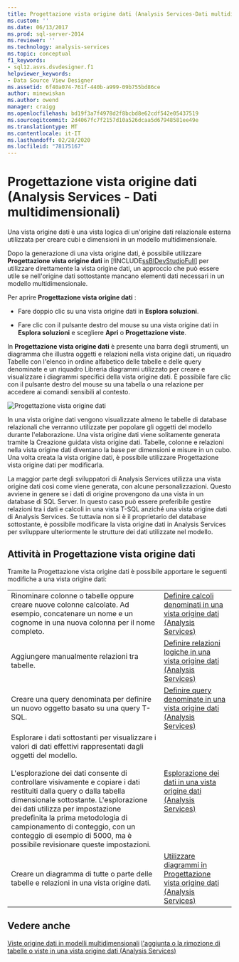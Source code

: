 ```yaml
---
title: Progettazione vista origine dati (Analysis Services-Dati multidimensionali) | Microsoft Docs
ms.custom: ''
ms.date: 06/13/2017
ms.prod: sql-server-2014
ms.reviewer: ''
ms.technology: analysis-services
ms.topic: conceptual
f1_keywords:
- sql12.asvs.dsvdesigner.f1
helpviewer_keywords:
- Data Source View Designer
ms.assetid: 6f40a074-761f-440b-a999-09b755bd86ce
author: minewiskan
ms.author: owend
manager: craigg
ms.openlocfilehash: bd19f3a7f4978d2f8bcbd8e62cdf542e05437519
ms.sourcegitcommit: 2d4067fc7f2157d10a526dcaa5d67948581ee49e
ms.translationtype: MT
ms.contentlocale: it-IT
ms.lasthandoff: 02/28/2020
ms.locfileid: "78175167"
---
```

# <a name="data-source-view-designer-analysis-services---multidimensional-data"></a>Progettazione vista origine dati (Analysis Services - Dati multidimensionali)
  Una vista origine dati è una vista logica di un'origine dati relazionale esterna utilizzata per creare cubi e dimensioni in un modello multidimensionale.

 Dopo la generazione di una vista origine dati, è possibile utilizzare **Progettazione vista origine dati** in [!INCLUDE[ssBIDevStudioFull](../includes/ssbidevstudiofull-md.md)] per utilizzare direttamente la vista origine dati, un approccio che può essere utile se nell'origine dati sottostante mancano elementi dati necessari in un modello multidimensionale.

 Per aprire **Progettazione vista origine dati** :

-   Fare doppio clic su una vista origine dati in **Esplora soluzioni**.

-   Fare clic con il pulsante destro del mouse su una vista origine dati in **Esplora soluzioni** e scegliere **Apri** o **Progettazione viste**.

 In **Progettazione vista origine dati** è presente una barra degli strumenti, un diagramma che illustra oggetti e relazioni nella vista origine dati, un riquadro Tabelle con l'elenco in ordine alfabetico delle tabelle e delle query denominate e un riquadro Libreria diagrammi utilizzato per creare e visualizzare i diagrammi specifici della vista origine dati. È possibile fare clic con il pulsante destro del mouse su una tabella o una relazione per accedere ai comandi sensibili al contesto.

 ![Progettazione vista origine dati](media/ssas-dsvdesigner.PNG "Progettazione vista origine dati")

 In una vista origine dati vengono visualizzate almeno le tabelle di database relazionali che verranno utilizzate per popolare gli oggetti del modello durante l'elaborazione. Una vista origine dati viene solitamente generata tramite la Creazione guidata vista origine dati. Tabelle, colonne e relazioni nella vista origine dati diventano la base per dimensioni e misure in un cubo. Una volta creata la vista origine dati, è possibile utilizzare Progettazione vista origine dati per modificarla.

 La maggior parte degli sviluppatori di Analysis Services utilizza una vista origine dati così come viene generata, con alcune personalizzazioni. Questo avviene in genere se i dati di origine provengono da una vista in un database di SQL Server. In questo caso può essere preferibile gestire relazioni tra i dati e calcoli in una vista T-SQL anziché una vista origine dati di Analysis Services. Se tuttavia non si è il proprietario del database sottostante, è possibile modificare la vista origine dati in Analysis Services per sviluppare ulteriormente le strutture dei dati utilizzate nel modello.

## <a name="tasks-in-data-source-view-designer"></a>Attività in Progettazione vista origine dati
 Tramite la Progettazione vista origine dati è possibile apportare le seguenti modifiche a una vista origine dati:

|||
|-|-|
|Rinominare colonne o tabelle oppure creare nuove colonne calcolate. Ad esempio, concatenare un nome e un cognome in una nuova colonna per il nome completo.|[Definire calcoli denominati in una vista origine dati &#40;Analysis Services&#41;](multidimensional-models/define-named-calculations-in-a-data-source-view-analysis-services.md)|
|Aggiungere manualmente relazioni tra tabelle.|[Definire relazioni logiche in una vista origine dati &#40;Analysis Services&#41;](multidimensional-models/define-logical-relationships-in-a-data-source-view-analysis-services.md)|
|Creare una query denominata per definire un nuovo oggetto basato su una query T-SQL.|[Definire query denominate in una vista origine dati &#40;Analysis Services&#41;](multidimensional-models/define-named-queries-in-a-data-source-view-analysis-services.md)|
|Esplorare i dati sottostanti per visualizzare i valori di dati effettivi rappresentati dagli oggetti del modello.<br /><br /> L'esplorazione dei dati consente di controllare visivamente e copiare i dati restituiti dalla query o dalla tabella dimensionale sottostante. L'esplorazione dei dati utilizza per impostazione predefinita la prima metodologia di campionamento di conteggio, con un conteggio di esempio di 5000, ma è possibile revisionare queste impostazioni.|[Esplorazione dei dati in una vista origine dati &#40;Analysis Services&#41;](multidimensional-models/explore-data-in-a-data-source-view-analysis-services.md)|
|Creare un diagramma di tutte o parte delle tabelle e relazioni in una vista origine dati.|[Utilizzare diagrammi in Progettazione vista origine dati &#40;Analysis Services&#41;](multidimensional-models/work-with-diagrams-in-data-source-view-designer-analysis-services.md)|

## <a name="see-also"></a>Vedere anche
 [Viste origine dati in modelli multidimensionali](multidimensional-models/data-source-views-in-multidimensional-models.md) [l'aggiunta o la rimozione di tabelle o viste in una vista origine dati &#40;Analysis Services&#41;](multidimensional-models/adding-or-removing-tables-or-views-in-a-data-source-view-analysis-services.md)



